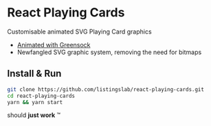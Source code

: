 
# React Playing Cards

Customisable animated SVG Playing Card graphics

- [Animated with Greensock](./animation/README.md)
- Newfangled SVG graphic system, removing the need for bitmaps

## Install & Run


```bash
git clone https://github.com/listingslab/react-playing-cards.git
cd react-playing-cards
yarn && yarn start
```

should __just work__ &trade;